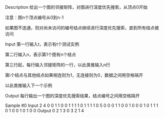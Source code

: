 Description
给出一个图的邻接矩阵，对图进行深度优先搜索，从顶点0开始

注意：图n个顶点编号从0到n-1

如果图不连通，则对尚未访问的编号结点继续进行深度优先搜索，直到所有结点被访问

Input
第一行输入t，表示有t个测试实例

第二行输入n，表示第1个图有n个结点

第三行起，每行输入邻接矩阵的一行，以此类推输入n行

第i个结点与其他结点如果相连则为1，无连接则为0，数据之间用空格隔开

以此类推输入下一个示例

Output
每行输出一个图的深度优先搜索结果，结点编号之间用空格隔开

Sample
#0
Input
2
4
0 0 1 1
0 0 1 1
1 1 0 1
1 1 1 0
5
0 0 0 1 1
0 0 1 0 0
0 1 0 1 1
1 0 1 0 0
1 0 1 0 0
Output
0 2 1 3 
0 3 2 1 4